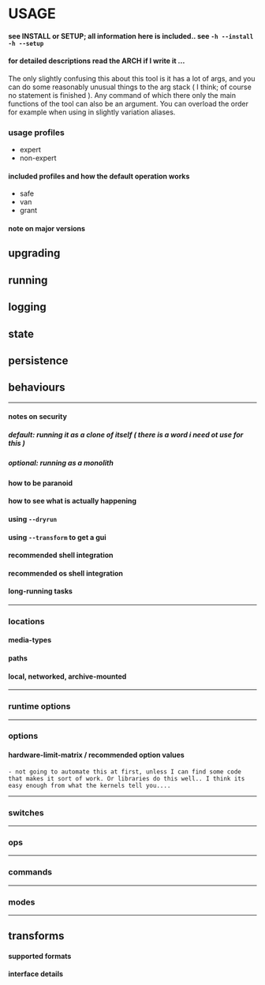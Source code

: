# USAGE
#### see INSTALL or SETUP; all information here is included.. see `-h --install` `-h --setup`
#### for detailed descriptions read the ARCH if I write it ...

The only slightly confusing this about this tool is it has a lot of args, and you can do some reasonably unusual things to the arg stack ( I think; of course no statement is finished ). Any command of which there only the main functions of the tool can also be an argument. You can overload the order for example when using in slightly variation aliases.

### usage profiles
  - expert
  - non-expert
#### included profiles and how the default operation works
  - safe
  - van
  - grant
#### note on major versions
## upgrading
## running
## logging
## state
## persistence
## behaviours
----
#### notes on security
##### default: running it as a clone of itself ( there is a word i need ot use for this )
##### optional: running as a monolith
#### how to be paranoid
#### how to see what is actually happening
#### using `--dryrun`
#### using `--transform` to get a gui
#### recommended shell integration
#### recommended os shell integration
#### long-running tasks
----
### locations
#### media-types
#### paths
#### local, networked, archive-mounted
----
### runtime options
----
### options
  #### hardware-limit-matrix / recommended option values
    - not going to automate this at first, unless I can find some code that makes it sort of work. Or libraries do this well.. I think its easy enough from what the kernels tell you....
----
### switches
----
### ops
----
### commands
----
### modes
----
## transforms
#### supported formats
#### interface details
